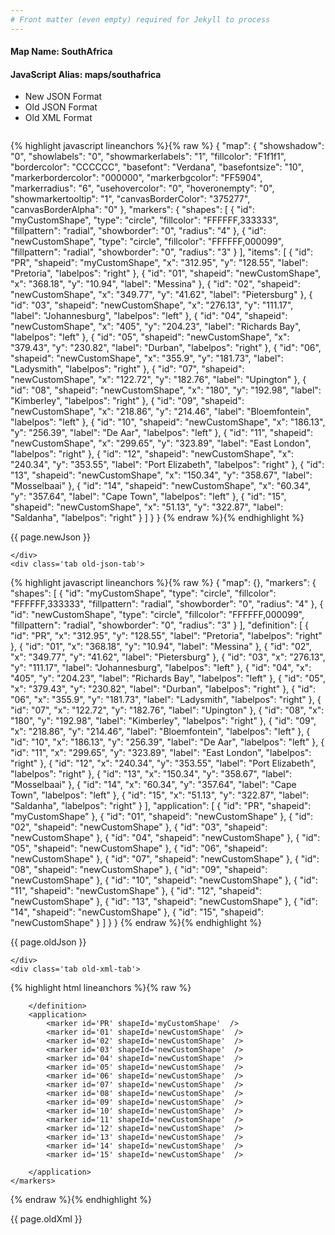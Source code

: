 ```yaml
---
# Front matter (even empty) required for Jekyll to process
---
```


#### Map Name: SouthAfrica

#### JavaScript Alias: maps/southafrica


<ul class='code-tabs'>
    <li class='active'>
        <a data-toggle='new-json'>New JSON Format</a>
    </li>
    <li>
        <a data-toggle='old-json'>Old JSON Format</a>
    </li>
    <li>
        <a data-toggle='old-xml'>Old XML Format</a>
    </li>
</ul>
<div class='tab-content'>
    <pre class='plain-code'></pre>
    <div class='tab new-json-tab active'>
{% highlight javascript lineanchors %}{% raw %}
{
    "map": {
        "showshadow": "0",
        "showlabels": "0",
        "showmarkerlabels": "1",
        "fillcolor": "F1f1f1",
        "bordercolor": "CCCCCC",
        "basefont": "Verdana",
        "basefontsize": "10",
        "markerbordercolor": "000000",
        "markerbgcolor": "FF5904",
        "markerradius": "6",
        "usehovercolor": "0",
        "hoveronempty": "0",
        "showmarkertooltip": "1",
        "canvasBorderColor": "375277",
        "canvasBorderAlpha": "0"
    },
    "markers": {
        "shapes": [
            {
                "id": "myCustomShape",
                "type": "circle",
                "fillcolor": "FFFFFF,333333",
                "fillpattern": "radial",
                "showborder": "0",
                "radius": "4"
            },
            {
                "id": "newCustomShape",
                "type": "circle",
                "fillcolor": "FFFFFF,000099",
                "fillpattern": "radial",
                "showborder": "0",
                "radius": "3"
            }
        ],
        "items": [
            {
                "id": "PR",
                "shapeid": "myCustomShape",
                "x": "312.95",
                "y": "128.55",
                "label": "Pretoria",
                "labelpos": "right"
            },
            {
                "id": "01",
                "shapeid": "newCustomShape",
                "x": "368.18",
                "y": "10.94",
                "label": "Messina"
            },
            {
                "id": "02",
                "shapeid": "newCustomShape",
                "x": "349.77",
                "y": "41.62",
                "label": "Pietersburg"
            },
            {
                "id": "03",
                "shapeid": "newCustomShape",
                "x": "276.13",
                "y": "111.17",
                "label": "Johannesburg",
                "labelpos": "left"
            },
            {
                "id": "04",
                "shapeid": "newCustomShape",
                "x": "405",
                "y": "204.23",
                "label": "Richards Bay",
                "labelpos": "left"
            },
            {
                "id": "05",
                "shapeid": "newCustomShape",
                "x": "379.43",
                "y": "230.82",
                "label": "Durban",
                "labelpos": "right"
            },
            {
                "id": "06",
                "shapeid": "newCustomShape",
                "x": "355.9",
                "y": "181.73",
                "label": "Ladysmith",
                "labelpos": "right"
            },
            {
                "id": "07",
                "shapeid": "newCustomShape",
                "x": "122.72",
                "y": "182.76",
                "label": "Upington"
            },
            {
                "id": "08",
                "shapeid": "newCustomShape",
                "x": "180",
                "y": "192.98",
                "label": "Kimberley",
                "labelpos": "right"
            },
            {
                "id": "09",
                "shapeid": "newCustomShape",
                "x": "218.86",
                "y": "214.46",
                "label": "Bloemfontein",
                "labelpos": "left"
            },
            {
                "id": "10",
                "shapeid": "newCustomShape",
                "x": "186.13",
                "y": "256.39",
                "label": "De Aar",
                "labelpos": "left"
            },
            {
                "id": "11",
                "shapeid": "newCustomShape",
                "x": "299.65",
                "y": "323.89",
                "label": "East London",
                "labelpos": "right"
            },
            {
                "id": "12",
                "shapeid": "newCustomShape",
                "x": "240.34",
                "y": "353.55",
                "label": "Port Elizabeth",
                "labelpos": "right"
            },
            {
                "id": "13",
                "shapeid": "newCustomShape",
                "x": "150.34",
                "y": "358.67",
                "label": "Mosselbaai"
            },
            {
                "id": "14",
                "shapeid": "newCustomShape",
                "x": "60.34",
                "y": "357.64",
                "label": "Cape Town",
                "labelpos": "left"
            },
            {
                "id": "15",
                "shapeid": "newCustomShape",
                "x": "51.13",
                "y": "322.87",
                "label": "Saldanha",
                "labelpos": "right"
            }
        ]
    }
}
{% endraw %}{% endhighlight %}


<p class='text-success'>{{ page.newJson }}</p>

    </div>
    <div class='tab old-json-tab'>
{% highlight javascript lineanchors %}{% raw %}
{
    "map": {},
    "markers": {
        "shapes": [
            {
                "id": "myCustomShape",
                "type": "circle",
                "fillcolor": "FFFFFF,333333",
                "fillpattern": "radial",
                "showborder": "0",
                "radius": "4"
            },
            {
                "id": "newCustomShape",
                "type": "circle",
                "fillcolor": "FFFFFF,000099",
                "fillpattern": "radial",
                "showborder": "0",
                "radius": "3"
            }
        ],
        "definition": [
            {
                "id": "PR",
                "x": "312.95",
                "y": "128.55",
                "label": "Pretoria",
                "labelpos": "right"
            },
            {
                "id": "01",
                "x": "368.18",
                "y": "10.94",
                "label": "Messina"
            },
            {
                "id": "02",
                "x": "349.77",
                "y": "41.62",
                "label": "Pietersburg"
            },
            {
                "id": "03",
                "x": "276.13",
                "y": "111.17",
                "label": "Johannesburg",
                "labelpos": "left"
            },
            {
                "id": "04",
                "x": "405",
                "y": "204.23",
                "label": "Richards Bay",
                "labelpos": "left"
            },
            {
                "id": "05",
                "x": "379.43",
                "y": "230.82",
                "label": "Durban",
                "labelpos": "right"
            },
            {
                "id": "06",
                "x": "355.9",
                "y": "181.73",
                "label": "Ladysmith",
                "labelpos": "right"
            },
            {
                "id": "07",
                "x": "122.72",
                "y": "182.76",
                "label": "Upington"
            },
            {
                "id": "08",
                "x": "180",
                "y": "192.98",
                "label": "Kimberley",
                "labelpos": "right"
            },
            {
                "id": "09",
                "x": "218.86",
                "y": "214.46",
                "label": "Bloemfontein",
                "labelpos": "left"
            },
            {
                "id": "10",
                "x": "186.13",
                "y": "256.39",
                "label": "De Aar",
                "labelpos": "left"
            },
            {
                "id": "11",
                "x": "299.65",
                "y": "323.89",
                "label": "East London",
                "labelpos": "right"
            },
            {
                "id": "12",
                "x": "240.34",
                "y": "353.55",
                "label": "Port Elizabeth",
                "labelpos": "right"
            },
            {
                "id": "13",
                "x": "150.34",
                "y": "358.67",
                "label": "Mosselbaai"
            },
            {
                "id": "14",
                "x": "60.34",
                "y": "357.64",
                "label": "Cape Town",
                "labelpos": "left"
            },
            {
                "id": "15",
                "x": "51.13",
                "y": "322.87",
                "label": "Saldanha",
                "labelpos": "right"
            }
        ],
        "application": [
            {
                "id": "PR",
                "shapeid": "myCustomShape"
            },
            {
                "id": "01",
                "shapeid": "newCustomShape"
            },
            {
                "id": "02",
                "shapeid": "newCustomShape"
            },
            {
                "id": "03",
                "shapeid": "newCustomShape"
            },
            {
                "id": "04",
                "shapeid": "newCustomShape"
            },
            {
                "id": "05",
                "shapeid": "newCustomShape"
            },
            {
                "id": "06",
                "shapeid": "newCustomShape"
            },
            {
                "id": "07",
                "shapeid": "newCustomShape"
            },
            {
                "id": "08",
                "shapeid": "newCustomShape"
            },
            {
                "id": "09",
                "shapeid": "newCustomShape"
            },
            {
                "id": "10",
                "shapeid": "newCustomShape"
            },
            {
                "id": "11",
                "shapeid": "newCustomShape"
            },
            {
                "id": "12",
                "shapeid": "newCustomShape"
            },
            {
                "id": "13",
                "shapeid": "newCustomShape"
            },
            {
                "id": "14",
                "shapeid": "newCustomShape"
            },
            {
                "id": "15",
                "shapeid": "newCustomShape"
            }
        ]
    }
}
{% endraw %}{% endhighlight %}


<p class='text-success'>{{ page.oldJson }}</p>

    </div>
    <div class='tab old-xml-tab'>
{% highlight html lineanchors %}{% raw %}
<map>
	<markers>
	   <shapes>
	       <shape id='myCustomShape' type='circle' fillColor='FFFFFF,333333' fillPattern='radial' showBorder='0' radius='4'/>
		   <shape id='newCustomShape' type='circle' fillColor='FFFFFF,000099' fillPattern='radial' showBorder='0' radius='3'/>
		</shapes>
		<definition>
			<marker id='PR' x='312.95' y='128.55' label='Pretoria' labelPos='right'  />
			<marker id='01' x='368.18' y='10.94' label='Messina'  />
			<marker id='02' x='349.77' y='41.62' label='Pietersburg'  />
			<marker id='03' x='276.13' y='111.17' label='Johannesburg' labelPos='left'  />
			<marker id='04' x='405' y='204.23' label='Richards Bay' labelPos='left'  />
			<marker id='05' x='379.43' y='230.82' label='Durban' labelPos='right'  />
			<marker id='06' x='355.9' y='181.73' label='Ladysmith' labelPos='right'  />
			<marker id='07' x='122.72' y='182.76' label='Upington'  />
			<marker id='08' x='180' y='192.98' label='Kimberley' labelPos='right'  />
			<marker id='09' x='218.86' y='214.46' label='Bloemfontein' labelPos='left'  />
			<marker id='10' x='186.13' y='256.39' label='De Aar' labelPos='left'  />
			<marker id='11' x='299.65' y='323.89' label='East London' labelPos='right'  />
			<marker id='12' x='240.34' y='353.55' label='Port Elizabeth' labelPos='right'  />
			<marker id='13' x='150.34' y='358.67' label='Mosselbaai'  />
			<marker id='14' x='60.34' y='357.64' label='Cape Town' labelPos='left'  />
			<marker id='15' x='51.13' y='322.87' label='Saldanha' labelPos='right'  />

		</definition>
		<application>
			<marker id='PR' shapeId='myCustomShape'  />
			<marker id='01' shapeId='newCustomShape'  />
			<marker id='02' shapeId='newCustomShape'  />
			<marker id='03' shapeId='newCustomShape'  />
			<marker id='04' shapeId='newCustomShape'  />
			<marker id='05' shapeId='newCustomShape'  />
			<marker id='06' shapeId='newCustomShape'  />
			<marker id='07' shapeId='newCustomShape'  />
			<marker id='08' shapeId='newCustomShape'  />
			<marker id='09' shapeId='newCustomShape'  />
			<marker id='10' shapeId='newCustomShape'  />
			<marker id='11' shapeId='newCustomShape'  />
			<marker id='12' shapeId='newCustomShape'  />
			<marker id='13' shapeId='newCustomShape'  />
			<marker id='14' shapeId='newCustomShape'  />
			<marker id='15' shapeId='newCustomShape'  />

		</application>
	</markers>
</map>
{% endraw %}{% endhighlight %}

<p class='text-success'>{{ page.oldXml }}</p>

</div>
</div>
